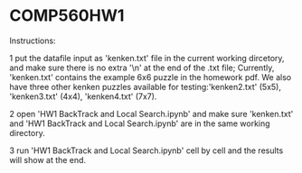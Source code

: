 # COMP560HW1

Instructions:

1 put the datafile input as 'kenken.txt' file in the current working dircetory, and make sure there is no extra '\n' at the end of the .txt file; Currently, 'kenken.txt' contains the example 6x6 puzzle in the homework pdf. We also have three other kenken puzzles available for testing:'kenken2.txt' (5x5), 'kenken3.txt' (4x4), 'kenken4.txt' (7x7).

2 open 'HW1 BackTrack and Local Search.ipynb' and make sure 'kenken.txt' and 'HW1 BackTrack and Local Search.ipynb' are in the same working directory.

3 run 'HW1 BackTrack and Local Search.ipynb' cell by cell and the results will show at the end.

